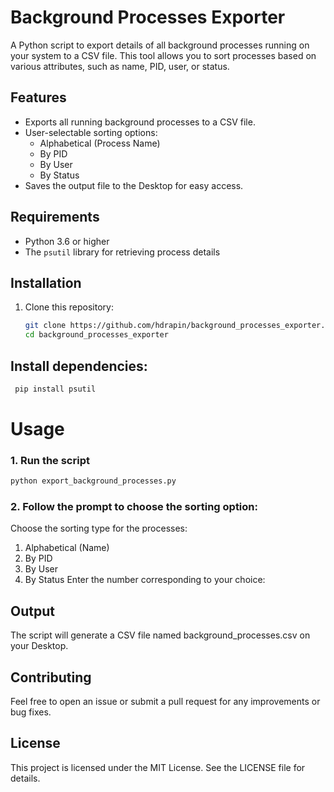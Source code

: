 # Background Processes Exporter

A Python script to export details of all background processes running on your system to a CSV file. This tool allows you to sort processes based on various attributes, such as name, PID, user, or status.

## Features
- Exports all running background processes to a CSV file.
- User-selectable sorting options:
  - Alphabetical (Process Name)
  - By PID
  - By User
  - By Status
- Saves the output file to the Desktop for easy access.

## Requirements
- Python 3.6 or higher
- The `psutil` library for retrieving process details

## Installation
1. Clone this repository:
   ```bash
   git clone https://github.com/hdrapin/background_processes_exporter.git
   cd background_processes_exporter

## Install dependencies:
   ```bash
    pip install psutil
  ```

# Usage

### 1. Run the script
  ```bash
  python export_background_processes.py
```

### 2. Follow the prompt to choose the sorting option:

  Choose the sorting type for the processes:
  1. Alphabetical (Name)
  2. By PID
  3. By User
  4. By Status
  Enter the number corresponding to your choice:

## Output

The script will generate a CSV file named background_processes.csv on your Desktop.

## Contributing

Feel free to open an issue or submit a pull request for any improvements or bug fixes.

## License

This project is licensed under the MIT License. See the LICENSE file for details.
